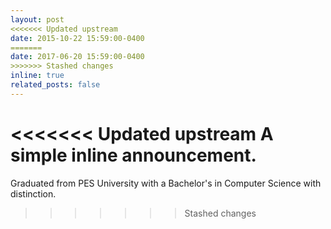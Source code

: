 ```yaml
---
layout: post
<<<<<<< Updated upstream
date: 2015-10-22 15:59:00-0400
=======
date: 2017-06-20 15:59:00-0400
>>>>>>> Stashed changes
inline: true
related_posts: false
---
```


<<<<<<< Updated upstream
A simple inline announcement.
=======
Graduated from PES University with a Bachelor's in Computer Science with distinction.
>>>>>>> Stashed changes
